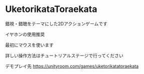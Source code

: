 # UketorikataToraekata
錯視・錯聴をテーマにした2Dアクションゲームです

イヤホンの使用推奨

最初にマウスを使います

詳しい操作方法はチュートリアルステージで行ってください

デモプレイ先
https://unityroom.com/games/uketorikatatoraekata

